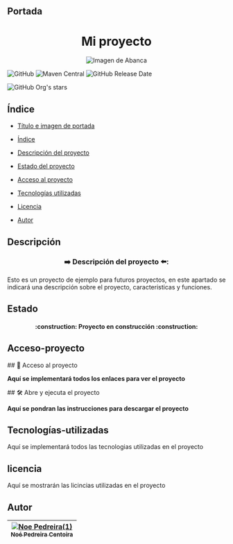 ## Portada
<h1 align="center"> Mi proyecto </h1>

<a align="center"> 

  ![Imagen de Abanca](https://github.com/NoePedreiraC/DWES/assets/145000797/1492ed07-fa42-46e6-b700-91e66e64b2ea) 

</a>

![GitHub](https://img.shields.io/github/license/dropbox/dropbox-sdk-java)
![Maven Central](https://img.shields.io/maven-central/v/com.dropbox.core/dropbox-core-sdk)
![GitHub Release Date](https://img.shields.io/github/release-date/dropbox/dropbox-sdk-java)

   ![GitHub Org's stars](https://img.shields.io/github/stars/camilafernanda?style=social)

## Índice

* [Título e imagen de portada](#portada)

* [Índice](#índice)

* [Descripción del proyecto](#descripción)

* [Estado del proyecto](#estado)

* [Acceso al proyecto](#acceso-proyecto)

* [Tecnologías utilizadas](#tecnologías-utilizadas)

* [Licencia](#licencia)

* [Autor](#autor)

## Descripción
  <h3 align="center">
➡️ Descripción del proyecto ⬅️:
</h3> 
<p align="justify">
 Esto es un proyecto de ejemplo para futuros proyectos, en este apartado se indicará una descripción sobre el proyecto, caracteristicas y funciones.</p>

## Estado
  <h4 align="center">
:construction: Proyecto en construcción :construction:
</h4> 

## Acceso-proyecto
\## 📁 Acceso al proyecto

**Aquí se implementará todos los enlaces para ver el proyecto**

\## 🛠️ Abre y ejecuta el proyecto

**Aquí se pondran las instrucciones para descargar el proyecto**

## Tecnologías-utilizadas

Aquí se implementará todos las tecnologias utilizadas en el proyecto

## licencia

Aquí se mostrarán las licincias utilizadas en el proyecto

## Autor
| [![Noe Pedreira(1)](https://github.com/NoePedreiraC/DWES/assets/145000797/8957e8a9-3b68-46b8-8c53-2fc74a63a068) <br><sub>Noé Pedreira Centoira</sub>]([https://github.com/NoePedreiraC](https://github.com/NoePedreiraC)) |
| :---: |


